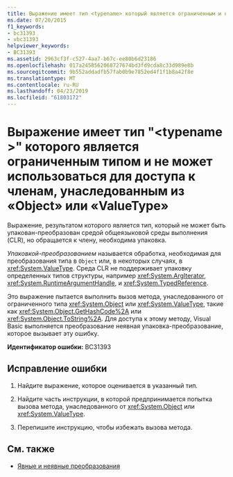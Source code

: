 ```yaml
---
title: Выражение имеет тип <typename> который является ограниченным и не может использоваться для доступа к членам, унаследованным от Object или ValueType
ms.date: 07/20/2015
f1_keywords:
- bc31393
- vbc31393
helpviewer_keywords:
- BC31393
ms.assetid: 2963cf3f-c527-4aa7-b67c-ee80b6d23186
ms.openlocfilehash: 017a2458562068727674bd3fd9cda8c33d989e8b
ms.sourcegitcommit: 9b552addadfb57fab0b9e7852ed4f1f1b8a42f8e
ms.translationtype: MT
ms.contentlocale: ru-RU
ms.lasthandoff: 04/23/2019
ms.locfileid: "61803172"
---
```

# <a name="expression-has-the-type-typename-which-is-a-restricted-type-and-cannot-be-used-to-access-members-inherited-from-object-or-valuetype"></a>Выражение имеет тип "\<typename >" которого является ограниченным типом и не может использоваться для доступа к членам, унаследованным из «Object» или «ValueType»
Выражение, результатом которого является тип, который не может быть упакован-преобразован средой общеязыковой среды выполнения (CLR), но обращается к члену, необходима упаковка.  
  
 *Упаковкой-преобразованием* называется обработка, необходимая для преобразования типа в `Object` или, в некоторых случаях, в <xref:System.ValueType>. Среда CLR не поддерживает упаковку определенных типов структуры, например <xref:System.ArgIterator>, <xref:System.RuntimeArgumentHandle>, и <xref:System.TypedReference>.  
  
 Это выражение пытается выполнить вызов метода, унаследованного от ограниченного типа <xref:System.Object> или <xref:System.ValueType>, такие как <xref:System.Object.GetHashCode%2A> или <xref:System.Object.ToString%2A>. Для доступа к этому методу, Visual Basic выполняется преобразование неявная упаковка-преобразование, которое вызывает эту ошибку.  
  
 **Идентификатор ошибки:** BC31393  
  
## <a name="to-correct-this-error"></a>Исправление ошибки  
  
1. Найдите выражение, которое оценивается в указанный тип.  
  
2. Найдите часть инструкции, в которой предпринимается попытка вызова метода, унаследованного от <xref:System.Object> или <xref:System.ValueType>.  
  
3. Перепишите инструкцию, чтобы избежать вызова метода.  
  
## <a name="see-also"></a>См. также

- [Явные и неявные преобразования](../../../visual-basic/programming-guide/language-features/data-types/implicit-and-explicit-conversions.md)
